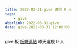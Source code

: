 ```yaml
---
title: 2022-03-31-give 違規 0 人
tags:
    - give
abbrlink: 2022-03-31-give
date: give-2022-03-31 12:00:00
---
```

give 板 [板規連結](https://www.ptt.cc/bbs/give/M.1612495900.A.C32.html)
昨天違規 0 人
